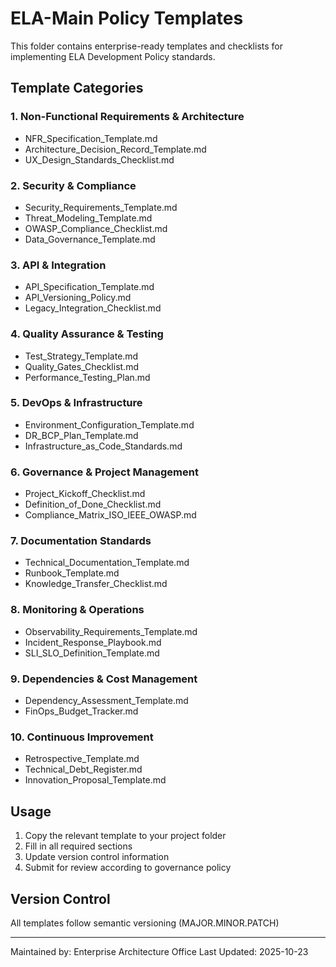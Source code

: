 # ELA-Main Policy Templates

This folder contains enterprise-ready templates and checklists for implementing ELA Development Policy standards.

## Template Categories

### 1. Non-Functional Requirements & Architecture
- NFR_Specification_Template.md
- Architecture_Decision_Record_Template.md
- UX_Design_Standards_Checklist.md

### 2. Security & Compliance
- Security_Requirements_Template.md
- Threat_Modeling_Template.md
- OWASP_Compliance_Checklist.md
- Data_Governance_Template.md

### 3. API & Integration
- API_Specification_Template.md
- API_Versioning_Policy.md
- Legacy_Integration_Checklist.md

### 4. Quality Assurance & Testing
- Test_Strategy_Template.md
- Quality_Gates_Checklist.md
- Performance_Testing_Plan.md

### 5. DevOps & Infrastructure
- Environment_Configuration_Template.md
- DR_BCP_Plan_Template.md
- Infrastructure_as_Code_Standards.md

### 6. Governance & Project Management
- Project_Kickoff_Checklist.md
- Definition_of_Done_Checklist.md
- Compliance_Matrix_ISO_IEEE_OWASP.md

### 7. Documentation Standards
- Technical_Documentation_Template.md
- Runbook_Template.md
- Knowledge_Transfer_Checklist.md

### 8. Monitoring & Operations
- Observability_Requirements_Template.md
- Incident_Response_Playbook.md
- SLI_SLO_Definition_Template.md

### 9. Dependencies & Cost Management
- Dependency_Assessment_Template.md
- FinOps_Budget_Tracker.md

### 10. Continuous Improvement
- Retrospective_Template.md
- Technical_Debt_Register.md
- Innovation_Proposal_Template.md

## Usage

1. Copy the relevant template to your project folder
2. Fill in all required sections
3. Update version control information
4. Submit for review according to governance policy

## Version Control

All templates follow semantic versioning (MAJOR.MINOR.PATCH)

---
Maintained by: Enterprise Architecture Office
Last Updated: 2025-10-23
